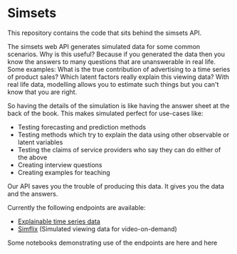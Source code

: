 # Simsets

This repository contains the code that sits behind the simsets API. 

The simsets web API generates simulated data for some common scenarios. Why is this useful? Because if you generated the data then you know the answers to many questions that are unanswerable in real life. Some examples: What is the true contribution of advertising to a time series of product sales? Which latent factors really explain this viewing data? With real life data, modelling allows you to estimate such things but you can't know that you are right.

So having the details of the simulation is like having the answer sheet at the back of the book. This makes simulated perfect for use-cases like:

- Testing forecasting and prediction methods
- Testing methods which try to explain the data using other observable or latent variables
- Testing the claims of service providers who say they can do either of the above
- Creating interview questions
- Creating examples for teaching

Our API saves you the trouble of producing this data. It gives you the data and the answers.

Currently the following endpoints are available:

- [Explainable time series data](http://www.simsets.co.uk/timeseries)
- [Simflix](http://www.simsets.co.uk/simflix) (Simulated viewing data for video-on-demand)

Some notebooks demonstrating use of the endpoints are here and here
